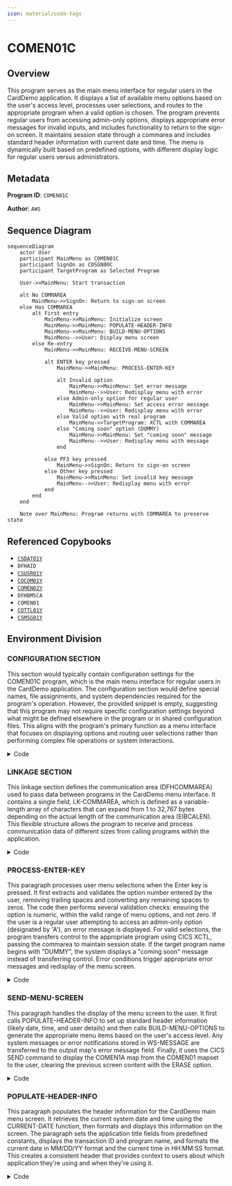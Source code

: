 ```yaml
---
icon: material/code-tags
---
```

# COMEN01C

## Overview
This program serves as the main menu interface for regular users in the CardDemo application. It displays a list of available menu options based on the user's access level, processes user selections, and routes to the appropriate program when a valid option is chosen. The program prevents regular users from accessing admin-only options, displays appropriate error messages for invalid inputs, and includes functionality to return to the sign-on screen. It maintains session state through a commarea and includes standard header information with current date and time. The menu is dynamically built based on predefined options, with different display logic for regular users versus administrators.

## Metadata
**Program ID**: `COMEN01C`

**Author**: `AWS`

## Sequence Diagram
```mermaid
sequenceDiagram
    actor User
    participant MainMenu as COMEN01C
    participant SignOn as COSGN00C
    participant TargetProgram as Selected Program
    
    User->>MainMenu: Start transaction
    
    alt No COMMAREA
        MainMenu->>SignOn: Return to sign-on screen
    else Has COMMAREA
        alt First entry
            MainMenu->>MainMenu: Initialize screen
            MainMenu->>MainMenu: POPULATE-HEADER-INFO
            MainMenu->>MainMenu: BUILD-MENU-OPTIONS
            MainMenu-->>User: Display menu screen
        else Re-entry
            MainMenu->>MainMenu: RECEIVE-MENU-SCREEN
            
            alt ENTER key pressed
                MainMenu->>MainMenu: PROCESS-ENTER-KEY
                
                alt Invalid option
                    MainMenu->>MainMenu: Set error message
                    MainMenu-->>User: Redisplay menu with error
                else Admin-only option for regular user
                    MainMenu->>MainMenu: Set access error message
                    MainMenu-->>User: Redisplay menu with error
                else Valid option with real program
                    MainMenu->>TargetProgram: XCTL with COMMAREA
                else "Coming soon" option (DUMMY)
                    MainMenu->>MainMenu: Set "coming soon" message
                    MainMenu-->>User: Redisplay menu with message
                end
                
            else PF3 key pressed
                MainMenu->>SignOn: Return to sign-on screen
            else Other key pressed
                MainMenu->>MainMenu: Set invalid key message
                MainMenu-->>User: Redisplay menu with error
            end
        end
    end
    
    Note over MainMenu: Program returns with COMMAREA to preserve state
```

## Referenced Copybooks
- [`CSDAT01Y`](copybooks/CSDAT01Y.md)
- `DFHAID`
- [`CSUSR01Y`](copybooks/CSUSR01Y.md)
- [`COCOM01Y`](copybooks/COCOM01Y.md)
- [`COMEN02Y`](copybooks/COMEN02Y.md)
- `DFHBMSCA`
- `COMEN01`
- [`COTTL01Y`](copybooks/COTTL01Y.md)
- [`CSMSG01Y`](copybooks/CSMSG01Y.md)

## Environment Division

### CONFIGURATION SECTION
This section would typically contain configuration settings for the COMEN01C program, which is the main menu interface for regular users in the CardDemo application. The configuration section would define special names, file assignments, and system dependencies required for the program's operation. However, the provided snippet is empty, suggesting that this program may not require specific configuration settings beyond what might be defined elsewhere in the program or in shared configuration files. This aligns with the program's primary function as a menu interface that focuses on displaying options and routing user selections rather than performing complex file operations or system interactions.
<details><summary>Code</summary>
```cobol

```
</details>


## Data Division

### WORKING-STORAGE SECTION
This Working-Storage section defines the main variables and data structures used by the COMEN01C program (the CardDemo main menu interface). It includes program identifiers, error handling flags, response codes, and variables for processing menu options. The section incorporates several copybooks that likely contain menu definitions (COMEN01, COMEN02Y), common data structures (COCOM01Y), title formatting (COTTL01Y), date handling (CSDAT01Y), messaging (CSMSG01Y), and user information (CSUSR01Y). It also includes standard CICS copybooks for AID keys and BMS attributes. The variables support the program's core functionality of displaying menu options, processing user selections, and handling navigation between different parts of the CardDemo application.
<details><summary>Code</summary>
```cobol
01 WS-VARIABLES.
         05 WS-PGMNAME                 PIC X(08) VALUE 'COMEN01C'.
         05 WS-TRANID                  PIC X(04) VALUE 'CM00'.
         05 WS-MESSAGE                 PIC X(80) VALUE SPACES.
         05 WS-USRSEC-FILE             PIC X(08) VALUE 'USRSEC  '.
         05 WS-ERR-FLG                 PIC X(01) VALUE 'N'.
           88 ERR-FLG-ON                         VALUE 'Y'.
           88 ERR-FLG-OFF                        VALUE 'N'.
         05 WS-RESP-CD                 PIC S9(09) COMP VALUE ZEROS.
         05 WS-REAS-CD                 PIC S9(09) COMP VALUE ZEROS.
         05 WS-OPTION-X                PIC X(02) JUST RIGHT.
         05 WS-OPTION                  PIC 9(02) VALUE 0.
         05 WS-IDX                     PIC S9(04) COMP VALUE ZEROS.
         05 WS-MENU-OPT-TXT            PIC X(40) VALUE SPACES.

       COPY COCOM01Y.
       COPY COMEN02Y.

       COPY COMEN01.

       COPY COTTL01Y.
       COPY CSDAT01Y.
       COPY CSMSG01Y.
       COPY CSUSR01Y.

       COPY DFHAID.
       COPY DFHBMSCA.

      *----------------------------------------------------------------*
      *                        LINKAGE SECTION
      *----------------------------------------------------------------*
```
</details>


### LINKAGE SECTION
This linkage section defines the communication area (DFHCOMMAREA) used to pass data between programs in the CardDemo menu interface. It contains a single field, LK-COMMAREA, which is defined as a variable-length array of characters that can expand from 1 to 32,767 bytes depending on the actual length of the communication area (EIBCALEN). This flexible structure allows the program to receive and process communication data of different sizes from calling programs within the application.
<details><summary>Code</summary>
```cobol
01  DFHCOMMAREA.
         05  LK-COMMAREA                           PIC X(01)
             OCCURS 1 TO 32767 TIMES DEPENDING ON EIBCALEN.

      *----------------------------------------------------------------*
      *
```
</details>


## Procedure Division

### MAIN-PARA
This paragraph handles the main control flow of the menu interface program. It first clears any error flags and message fields, then checks if the program was called with a communication area. If no commarea exists, it returns to the sign-on screen. Otherwise, it retrieves the commarea data and determines if this is the first entry to the program or a re-entry. On first entry, it initializes the screen and displays the menu. On re-entry, it processes user input based on the key pressed: ENTER key triggers option processing, PF3 returns to the sign-on screen, and any other key generates an invalid key error message. The paragraph maintains session state by returning with the updated commarea and transaction ID to preserve context between interactions.
<details><summary>Code</summary>
```cobol
SET ERR-FLG-OFF TO TRUE

           MOVE SPACES TO WS-MESSAGE
                          ERRMSGO OF COMEN1AO

           IF EIBCALEN = 0
               MOVE 'COSGN00C' TO CDEMO-FROM-PROGRAM
               PERFORM RETURN-TO-SIGNON-SCREEN
           ELSE
               MOVE DFHCOMMAREA(1:EIBCALEN) TO CARDDEMO-COMMAREA
               IF NOT CDEMO-PGM-REENTER
                   SET CDEMO-PGM-REENTER    TO TRUE
                   MOVE LOW-VALUES          TO COMEN1AO
                   PERFORM SEND-MENU-SCREEN
               ELSE
                   PERFORM RECEIVE-MENU-SCREEN
                   EVALUATE EIBAID
                       WHEN DFHENTER
                           PERFORM PROCESS-ENTER-KEY
                       WHEN DFHPF3
                           MOVE 'COSGN00C' TO CDEMO-TO-PROGRAM
                           PERFORM RETURN-TO-SIGNON-SCREEN
                       WHEN OTHER
                           MOVE 'Y'                       TO WS-ERR-FLG
                           MOVE CCDA-MSG-INVALID-KEY      TO WS-MESSAGE
                           PERFORM SEND-MENU-SCREEN
                   END-EVALUATE
               END-IF
           END-IF

           EXEC CICS RETURN
                     TRANSID (WS-TRANID)
                     COMMAREA (CARDDEMO-COMMAREA)
           END-EXEC.

      *----------------------------------------------------------------*
      *                      PROCESS-ENTER-KEY
      *----------------------------------------------------------------*
```
</details>


### PROCESS-ENTER-KEY
This paragraph processes user menu selections when the Enter key is pressed. It first extracts and validates the option number entered by the user, removing trailing spaces and converting any remaining spaces to zeros. The code then performs several validation checks: ensuring the option is numeric, within the valid range of menu options, and not zero. If the user is a regular user attempting to access an admin-only option (designated by 'A'), an error message is displayed. For valid selections, the program transfers control to the appropriate program using CICS XCTL, passing the commarea to maintain session state. If the target program name begins with "DUMMY", the system displays a "coming soon" message instead of transferring control. Error conditions trigger appropriate error messages and redisplay of the menu screen.
<details><summary>Code</summary>
```cobol
PERFORM VARYING WS-IDX
                   FROM LENGTH OF OPTIONI OF COMEN1AI BY -1 UNTIL
                   OPTIONI OF COMEN1AI(WS-IDX:1) NOT = SPACES OR
                   WS-IDX = 1
           END-PERFORM
           MOVE OPTIONI OF COMEN1AI(1:WS-IDX) TO WS-OPTION-X
           INSPECT WS-OPTION-X REPLACING ALL ' ' BY '0'
           MOVE WS-OPTION-X              TO WS-OPTION
           MOVE WS-OPTION                TO OPTIONO OF COMEN1AO

           IF WS-OPTION IS NOT NUMERIC OR
              WS-OPTION > CDEMO-MENU-OPT-COUNT OR
              WS-OPTION = ZEROS
               MOVE 'Y'     TO WS-ERR-FLG
               MOVE 'Please enter a valid option number...' TO
                               WS-MESSAGE
               PERFORM SEND-MENU-SCREEN
           END-IF

           IF CDEMO-USRTYP-USER AND
              CDEMO-MENU-OPT-USRTYPE(WS-OPTION) = 'A'
               SET ERR-FLG-ON          TO TRUE
               MOVE SPACES             TO WS-MESSAGE
               MOVE 'No access - Admin Only option... ' TO
                                       WS-MESSAGE
               PERFORM SEND-MENU-SCREEN
           END-IF

           IF NOT ERR-FLG-ON
               IF CDEMO-MENU-OPT-PGMNAME(WS-OPTION)(1:5) NOT = 'DUMMY'
                   MOVE WS-TRANID    TO CDEMO-FROM-TRANID
                   MOVE WS-PGMNAME   TO CDEMO-FROM-PROGRAM
      *            MOVE WS-USER-ID   TO CDEMO-USER-ID
      *            MOVE SEC-USR-TYPE TO CDEMO-USER-TYPE
                   MOVE ZEROS        TO CDEMO-PGM-CONTEXT
                   EXEC CICS
                       XCTL PROGRAM(CDEMO-MENU-OPT-PGMNAME(WS-OPTION))
                       COMMAREA(CARDDEMO-COMMAREA)
                   END-EXEC
               END-IF
               MOVE SPACES             TO WS-MESSAGE
               MOVE DFHGREEN           TO ERRMSGC  OF COMEN1AO
               STRING 'This option '       DELIMITED BY SIZE
                       CDEMO-MENU-OPT-NAME(WS-OPTION)
                                       DELIMITED BY SPACE
                       'is coming soon ...'   DELIMITED BY SIZE
                  INTO WS-MESSAGE
               PERFORM SEND-MENU-SCREEN
           END-IF.

      *----------------------------------------------------------------*
      *                      RETURN-TO-SIGNON-SCREEN
      *----------------------------------------------------------------*
```
</details>


### RETURN-TO-SIGNON-SCREEN
This paragraph handles the return to the sign-on screen functionality. It checks if the target program (CDEMO-TO-PROGRAM) is empty or contains spaces, and if so, sets it to 'COSGN00C' which is the sign-on program. It then uses the CICS XCTL command to transfer control to the specified program without returning to the calling program. This ensures users are properly redirected to the sign-on screen when logging out or when session navigation requires returning to the authentication interface.
<details><summary>Code</summary>
```cobol
IF CDEMO-TO-PROGRAM = LOW-VALUES OR SPACES
               MOVE 'COSGN00C' TO CDEMO-TO-PROGRAM
           END-IF
           EXEC CICS
               XCTL PROGRAM(CDEMO-TO-PROGRAM)
           END-EXEC.

      *----------------------------------------------------------------*
      *                      SEND-MENU-SCREEN
      *----------------------------------------------------------------*
```
</details>


### SEND-MENU-SCREEN
This paragraph handles the display of the menu screen to the user. It first calls POPULATE-HEADER-INFO to set up standard header information (likely date, time, and user details) and then calls BUILD-MENU-OPTIONS to generate the appropriate menu items based on the user's access level. Any system messages or error notifications stored in WS-MESSAGE are transferred to the output map's error message field. Finally, it uses the CICS SEND command to display the COMEN1A map from the COMEN01 mapset to the user, clearing the previous screen content with the ERASE option.
<details><summary>Code</summary>
```cobol
PERFORM POPULATE-HEADER-INFO
           PERFORM BUILD-MENU-OPTIONS

           MOVE WS-MESSAGE TO ERRMSGO OF COMEN1AO

           EXEC CICS SEND
                     MAP('COMEN1A')
                     MAPSET('COMEN01')
                     FROM(COMEN1AO)
                     ERASE
           END-EXEC.

      *----------------------------------------------------------------*
      *                      RECEIVE-MENU-SCREEN
      *----------------------------------------------------------------*
```
</details>


### RECEIVE-MENU-SCREEN
This paragraph handles the reception of user input from the menu screen. It uses the CICS RECEIVE command to capture data entered on the 'COMEN1A' map within the 'COMEN01' mapset, storing the received data in the COMEN1AI structure. The response codes from this operation are captured in WS-RESP-CD and WS-REAS-CD variables for subsequent error handling. This is a standard CICS interaction pattern for accepting user input before processing menu selections.
<details><summary>Code</summary>
```cobol
EXEC CICS RECEIVE
                     MAP('COMEN1A')
                     MAPSET('COMEN01')
                     INTO(COMEN1AI)
                     RESP(WS-RESP-CD)
                     RESP2(WS-REAS-CD)
           END-EXEC.

      *----------------------------------------------------------------*
      *                      POPULATE-HEADER-INFO
      *----------------------------------------------------------------*
```
</details>


### POPULATE-HEADER-INFO
This paragraph populates the header information for the CardDemo main menu screen. It retrieves the current system date and time using the CURRENT-DATE function, then formats and displays this information on the screen. The paragraph sets the application title fields from predefined constants, displays the transaction ID and program name, and formats the current date in MM/DD/YY format and the current time in HH:MM:SS format. This creates a consistent header that provides context to users about which application they're using and when they're using it.
<details><summary>Code</summary>
```cobol
MOVE FUNCTION CURRENT-DATE  TO WS-CURDATE-DATA

           MOVE CCDA-TITLE01           TO TITLE01O OF COMEN1AO
           MOVE CCDA-TITLE02           TO TITLE02O OF COMEN1AO
           MOVE WS-TRANID              TO TRNNAMEO OF COMEN1AO
           MOVE WS-PGMNAME             TO PGMNAMEO OF COMEN1AO

           MOVE WS-CURDATE-MONTH       TO WS-CURDATE-MM
           MOVE WS-CURDATE-DAY         TO WS-CURDATE-DD
           MOVE WS-CURDATE-YEAR(3:2)   TO WS-CURDATE-YY

           MOVE WS-CURDATE-MM-DD-YY    TO CURDATEO OF COMEN1AO

           MOVE WS-CURTIME-HOURS       TO WS-CURTIME-HH
           MOVE WS-CURTIME-MINUTE      TO WS-CURTIME-MM
           MOVE WS-CURTIME-SECOND      TO WS-CURTIME-SS

           MOVE WS-CURTIME-HH-MM-SS    TO CURTIMEO OF COMEN1AO.

      *----------------------------------------------------------------*
      *                      BUILD-MENU-OPTIONS
      *----------------------------------------------------------------*
```
</details>


### BUILD-MENU-OPTIONS
This paragraph dynamically constructs and populates the menu options displayed to users in the CardDemo application's main menu interface. It iterates through the available menu options (stored in the CDEMO-MENU-OPT arrays) up to the total count of options. For each option, it formats a display string by combining the option number, a period and space, and the option name. Based on the current index position, it then assigns this formatted text to the appropriate screen field (OPTN001O through OPTN012O), supporting up to 12 menu options. This approach allows the menu to be built dynamically based on the user's access level, with different options potentially available to regular users versus administrators.
<details><summary>Code</summary>
```cobol
PERFORM VARYING WS-IDX FROM 1 BY 1 UNTIL
                           WS-IDX > CDEMO-MENU-OPT-COUNT

               MOVE SPACES             TO WS-MENU-OPT-TXT

               STRING CDEMO-MENU-OPT-NUM(WS-IDX)  DELIMITED BY SIZE
                      '. '                         DELIMITED BY SIZE
                      CDEMO-MENU-OPT-NAME(WS-IDX) DELIMITED BY SIZE
                 INTO WS-MENU-OPT-TXT

               EVALUATE WS-IDX
                   WHEN 1
                       MOVE WS-MENU-OPT-TXT TO OPTN001O
                   WHEN 2
                       MOVE WS-MENU-OPT-TXT TO OPTN002O
                   WHEN 3
                       MOVE WS-MENU-OPT-TXT TO OPTN003O
                   WHEN 4
                       MOVE WS-MENU-OPT-TXT TO OPTN004O
                   WHEN 5
                       MOVE WS-MENU-OPT-TXT TO OPTN005O
                   WHEN 6
                       MOVE WS-MENU-OPT-TXT TO OPTN006O
                   WHEN 7
                       MOVE WS-MENU-OPT-TXT TO OPTN007O
                   WHEN 8
                       MOVE WS-MENU-OPT-TXT TO OPTN008O
                   WHEN 9
                       MOVE WS-MENU-OPT-TXT TO OPTN009O
                   WHEN 10
                       MOVE WS-MENU-OPT-TXT TO OPTN010O
                   WHEN 11
                       MOVE WS-MENU-OPT-TXT TO OPTN011O
                   WHEN 12
                       MOVE WS-MENU-OPT-TXT TO OPTN012O
                   WHEN OTHER
                       CONTINUE
               END-EVALUATE

           END-PERFORM.


      *
      * Ver: CardDemo_v1.0-15-g27d6c6f-68 Date: 2022-07-19 23:12:33 CDT
      *
```
</details>
